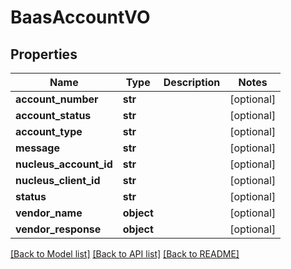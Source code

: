 # BaasAccountVO

## Properties
Name | Type | Description | Notes
------------ | ------------- | ------------- | -------------
**account_number** | **str** |  | [optional] 
**account_status** | **str** |  | [optional] 
**account_type** | **str** |  | [optional] 
**message** | **str** |  | [optional] 
**nucleus_account_id** | **str** |  | [optional] 
**nucleus_client_id** | **str** |  | [optional] 
**status** | **str** |  | [optional] 
**vendor_name** | **object** |  | [optional] 
**vendor_response** | **object** |  | [optional] 

[[Back to Model list]](../README.md#documentation-for-models) [[Back to API list]](../README.md#documentation-for-api-endpoints) [[Back to README]](../README.md)


